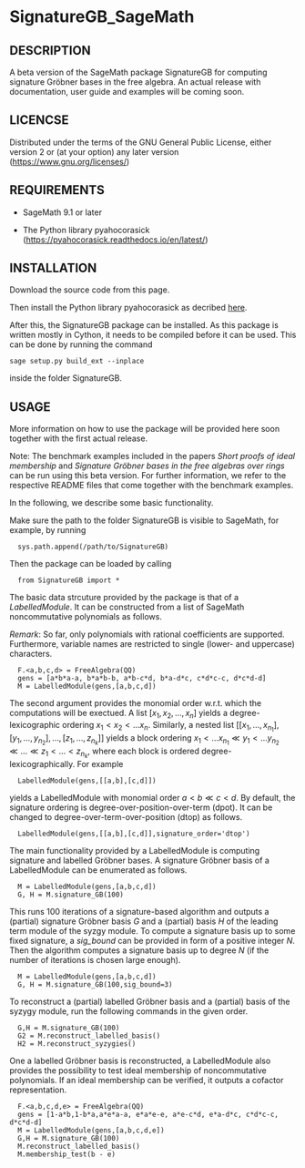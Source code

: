 # SignatureGB_SageMath

## DESCRIPTION

A beta version of the SageMath package SignatureGB for computing signature Gröbner bases in the free algebra.
An actual release with documentation, user guide and examples will be coming soon.

## LICENCSE

Distributed under the terms of the GNU General Public License, either version 2 or (at your option) any later version (https://www.gnu.org/licenses/)

## REQUIREMENTS

- SageMath 9.1 or later

- The Python library pyahocorasick (https://pyahocorasick.readthedocs.io/en/latest/)

## INSTALLATION

Download the source code from this page.

Then install the Python library pyahocorasick as decribed [here](https://pyahocorasick.readthedocs.io/en/latest/).

After this, the SignatureGB package can be installed. As this package is written mostly in Cython,
it needs to be compiled before it can be used. This can be done by running the command
```
sage setup.py build_ext --inplace
```
inside the folder SignatureGB.

## USAGE

More information on how to use the package will be provided here soon together with the first actual release.

Note: The benchmark examples included in the papers *Short proofs of ideal membership* and *Signature Gröbner bases in the free algebras over rings* can be run using this beta version. For further information, we refer to the respective README files that come together with the benchmark examples.

In the following, we describe some basic functionality.

Make sure the path to the folder SignatureGB is visible to SageMath, for example, by running
```
  sys.path.append(/path/to/SignatureGB)
```
Then the package can be loaded by calling
```
  from SignatureGB import *
```
The basic data strcuture provided by the package is that of a *LabelledModule*.
It can be constructed from a list of SageMath noncommutative polynomials as follows.

*Remark*: So far, only polynomials with rational coefficients are supported.
Furthermore, variable names are restricted to single (lower- and uppercase) characters.

```
  F.<a,b,c,d> = FreeAlgebra(QQ)
  gens = [a*b*a-a, b*a*b-b, a*b-c*d, b*a-d*c, c*d*c-c, d*c*d-d]
  M = LabelledModule(gens,[a,b,c,d])
```
The second argument provides the monomial order w.r.t. which the computations will be exectued.
A list $[x_1,x_2,\dots, x_n]$ yields a degree-lexicographic ordering $x_1 < x_2 < \dots x_n$.
Similarly, a nested list $[[x_1,\dots,x_{n_1}],[y_1,\dots,y_{n_2}],\dots,[z_1,\dots,z_{n_k}]]$ yields a block ordering
$x_1 < \dots x_{n_1} \ll y_1 < \dots y_{n_2} \ll \dots \ll z_1 < \dots < z_{n_k}$, where each block is ordered degree-lexicographically.
For example
```
  LabelledModule(gens,[[a,b],[c,d]])
```
yields a LabelledModule with monomial order $a < b \ll c < d$.
By default, the signature ordering is degree-over-position-over-term (dpot).
It can be changed to degree-over-term-over-position (dtop) as follows.
```
  LabelledModule(gens,[[a,b],[c,d]],signature_order='dtop')
```

The main functionality provided by a LabelledModule is computing signature and labelled Gröbner bases.
A signature Gröbner basis of a LabelledModule can be enumerated as follows.
```
  M = LabelledModule(gens,[a,b,c,d])
  G, H = M.signature_GB(100)
```
This runs 100 iterations of a signature-based algorithm and outputs a (partial) signature Gröbner basis *G* and a (partial) basis *H* of the leading term module of the syzgy module.
To compute a signature basis up to some fixed signature, a *sig_bound* can be provided in form of a positive integer $N$.
Then the algorithm computes a signature basis up to degree $N$ (if the number of iterations is chosen large enough).

```
  M = LabelledModule(gens,[a,b,c,d])
  G, H = M.signature_GB(100,sig_bound=3)
```
To reconstruct a (partial) labelled Gröbner basis and a (partial) basis of the syzygy module, run the following commands in the given order.

```
  G,H = M.signature_GB(100)
  G2 = M.reconstruct_labelled_basis()
  H2 = M.reconstruct_syzygies()
```

One a labelled Gröbner basis is reconstructed, a LabelledModule also provides the possibility to test ideal membership of noncommutative polynomials.
If an ideal membership can be verified, it outputs a cofactor representation.
```
  F.<a,b,c,d,e> = FreeAlgebra(QQ)
  gens = [1-a*b,1-b*a,a*e*a-a, e*a*e-e, a*e-c*d, e*a-d*c, c*d*c-c, d*c*d-d]
  M = LabelledModule(gens,[a,b,c,d,e])
  G,H = M.signature_GB(100)
  M.reconstruct_labelled_basis()
  M.membership_test(b - e)
```

